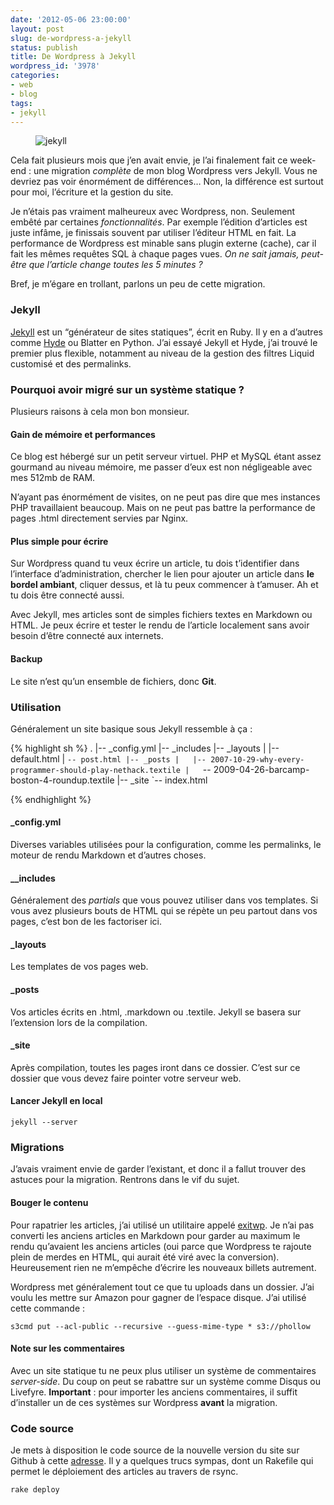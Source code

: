 ```yaml
---
date: '2012-05-06 23:00:00'
layout: post
slug: de-wordpress-a-jekyll
status: publish
title: De Wordpress à Jekyll
wordpress_id: '3978'
categories:
- web
- blog
tags:
- jekyll
---
```


<div>
<figure><figcaption style="top:-135px;"><img src="http://s3-eu-west-1.amazonaws.com/phollow/2012/05/dr_jekyll_mr_hyde_low.jpg" title="jekyll" class="alignnone size-full"></figcaption>
</figure>
</div>

<p class="lettrine">Cela fait plusieurs mois que j’en avait envie, je l’ai finalement fait ce week-end : une migration <em>complète</em> de mon blog Wordpress vers Jekyll. Vous ne devriez pas voir énormément de différences… Non, la différence est surtout pour moi, l’écriture et la gestion du site.</p>

Je n’étais pas vraiment malheureux avec Wordpress, non. Seulement embêté par certaines _fonctionnalités_. Par exemple l’édition d’articles est juste infâme, je finissais souvent par utiliser l’éditeur HTML en fait. La performance de Wordpress est minable sans plugin externe (cache), car il fait les mêmes requêtes SQL à chaque pages vues. _On ne sait jamais, peut-être que l’article change toutes les 5 minutes ?_

Bref, je m’égare en trollant, parlons un peu de cette migration.


### Jekyll

[Jekyll](http://jekyllrb.com/) est un “générateur de sites statiques”, écrit en Ruby. Il y en a d’autres comme [Hyde](http://ringce.com/hyde) ou Blatter en Python. J’ai essayé Jekyll et Hyde, j’ai trouvé le premier plus flexible, notamment au niveau de la gestion des filtres Liquid customisé et des permalinks.

### Pourquoi avoir migré sur un système statique ?

Plusieurs raisons à cela mon bon monsieur.

#### Gain de mémoire et performances

Ce blog est hébergé sur un petit serveur virtuel. PHP et MySQL étant assez gourmand au niveau mémoire, me passer d’eux est non négligeable avec mes 512mb de RAM.

N’ayant pas énormément de visites, on ne peut pas dire que mes instances PHP travaillaient beaucoup. Mais on ne peut pas battre la performance de pages .html directement servies par Nginx.

#### Plus simple pour écrire

Sur Wordpress quand tu veux écrire un article, tu dois t’identifier dans l’interface d’administration, chercher le lien pour ajouter un article dans **le bordel ambiant**, cliquer dessus, et là tu peux commencer à t’amuser. Ah et tu dois être connecté aussi.

Avec Jekyll, mes articles sont de simples fichiers textes en Markdown ou HTML. Je peux écrire et tester le rendu de l’article localement sans avoir besoin d’être connecté aux internets.

#### Backup

Le site n’est qu’un ensemble de fichiers, donc **Git**.

### Utilisation

Généralement un site basique sous Jekyll ressemble à ça :

{% highlight sh %}
.
|-- _config.yml
|-- _includes
|-- _layouts
|   |-- default.html
|   `-- post.html
|-- _posts
|   |-- 2007-10-29-why-every-programmer-should-play-nethack.textile
|   `-- 2009-04-26-barcamp-boston-4-roundup.textile
|-- _site
`-- index.html

{% endhighlight %}

#### _config.yml

Diverses variables utilisées pour la configuration, comme les permalinks, le moteur de rendu Markdown et d’autres choses.

#### __includes

Généralement des _partials_ que vous pouvez utiliser dans vos templates. Si vous avez plusieurs bouts de HTML qui se répète un peu partout dans vos pages, c’est bon de les factoriser ici.

#### _layouts

Les templates de vos pages web.

#### _posts

Vos articles écrits en .html, .markdown ou .textile. Jekyll se basera sur l’extension lors de la compilation.

#### _site

Après compilation, toutes les pages iront dans ce dossier. C’est sur ce dossier que vous devez faire pointer votre serveur web.

#### Lancer Jekyll en local

<pre><code>jekyll --server</code></pre>

### Migrations

J’avais vraiment envie de garder l’existant, et donc il a fallut trouver des astuces pour la migration. Rentrons dans le vif du sujet.

#### Bouger le contenu

Pour rapatrier les articles, j’ai utilisé un utilitaire appelé [exitwp](https://github.com/thomasf/exitwp). Je n’ai pas converti les anciens articles en Markdown pour garder au maximum le rendu qu’avaient les anciens articles (oui parce que Wordpress te rajoute plein de merdes en HTML, qui aurait été viré avec la conversion). Heureusement rien ne m’empêche d’écrire les nouveaux billets autrement.

Wordpress met généralement tout ce que tu uploads dans un dossier. J’ai voulu les mettre sur Amazon pour gagner de l’espace disque. J’ai utilisé cette commande :

<pre><code>s3cmd put --acl-public --recursive --guess-mime-type * s3://phollow</code></pre>

#### Note sur les commentaires

Avec un site statique tu ne peux plus utiliser un système de commentaires _server-side_. Du coup on peut se rabattre sur un système comme Disqus ou Livefyre. __Important__ : pour importer les anciens commentaires, il suffit d’installer un de ces systèmes sur Wordpress __avant__ la migration.

### Code source

Je mets à disposition le code source de la nouvelle version du site sur Github à cette [adresse](https://github.com/Rydgel/phollow). Il y a quelques trucs sympas, dont un Rakefile qui permet le déploiement des articles au travers de rsync.

<pre><code>rake deploy</code></pre>